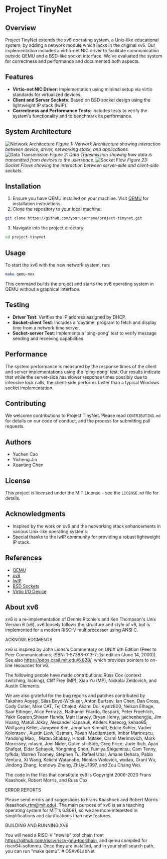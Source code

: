 # Project TinyNet

## Overview
Project TinyNet extends the xv6 operating system, a Unix-like educational system, by adding a network module which lacks in the original xv6. Our implementation includes a virtio-net NIC driver to facilitate communication outside QEMU and a BSD-like socket interface. We've evaluated the system for correctness and performance and documented both aspects.

## Features
- **Virtio-net NIC Driver**: Implementation using minimal setup via virtio standards for virtualized devices.
- **Client and Server Sockets**: Based on BSD socket design using the lightweight IP stack (lwIP).
- **Correctness and Performance Tests**: Includes tests to verify the system's functionality and to benchmark its performance.

## System Architecture
![Network Architecture](pics/image_intro.png)
*Figure 1: Network Architecture showing interaction between device, driver, networking stack, and applications.*
![Data Transmission](pics/image_socket1.png)
*Figure 2: Data Transmission showing how data is transmitted from devices to the userspace.*
![Socket Flow](pics/image_socket.png)
*Figure 23: Socket Flows showing the interaction between server-side and client-side sockets.*


## Installation
1. Ensure you have QEMU installed on your machine. Visit [QEMU](https://www.qemu.org/) for installation instructions.
2. Clone the repository to your local machine:
```bash
git clone https://github.com/yourusername/project-tinynet.git
```
3. Navigate into the project directory:
```bash
cd project-tinynet
```
## Usage
To start the xv6 with the new network system, run:
```bash
make qemu-nox
```
This command builds the project and starts the xv6 operating system in QEMU without a graphical interface.

## Testing
- **Driver Test**: Verifies the IP address assigned by DHCP.
- **Socket-client Test**: Includes a 'daytime' program to fetch and display time from a network time server.
- **Socket-server Test**: Implements a 'ping-pong' test to verify message sending and receiving capabilities.

## Performance
The system performance is measured by the response times of the client and server implementations using the 'ping-pong' test. Our results indicate that while the server-side has slower response times possibly due to intensive lock calls, the client-side performs faster than a typical Windows socket implementation.

## Contributing
We welcome contributions to Project TinyNet. Please read `CONTRIBUTING.md` for details on our code of conduct, and the process for submitting pull requests.

## Authors
- Yuchen Cao
- Yicheng Jin
- Xuanting Chen

## License
This project is licensed under the MIT License - see the `LICENSE.md` file for details.

## Acknowledgments
- Inspired by the work on xv6 and the networking stack enhancements in various Unix-like operating systems.
- Special thanks to the lwIP community for providing a robust lightweight IP stack.

## References
- [QEMU](https://www.qemu.org/)
- [xv6](https://pdos.csail.mit.edu/6.828/2012/xv6.html)
- [lwIP](https://www.nongnu.org/lwip/2_1_x/index.html)
- [BSD Sockets](https://www.freebsd.org/docs/)
- [Virtio I/O Device](https://courses.cs.washington.edu/courses/cse451/21au/readings/virtio.pdf)

## About xv6
xv6 is a re-implementation of Dennis Ritchie's and Ken Thompson's Unix
Version 6 (v6).  xv6 loosely follows the structure and style of v6,
but is implemented for a modern RISC-V multiprocessor using ANSI C.

ACKNOWLEDGMENTS

xv6 is inspired by John Lions's Commentary on UNIX 6th Edition (Peer
to Peer Communications; ISBN: 1-57398-013-7; 1st edition (June 14,
2000)). See also https://pdos.csail.mit.edu/6.828/, which
provides pointers to on-line resources for v6.

The following people have made contributions: Russ Cox (context switching,
locking), Cliff Frey (MP), Xiao Yu (MP), Nickolai Zeldovich, and Austin
Clements.

We are also grateful for the bug reports and patches contributed by
Takahiro Aoyagi, Silas Boyd-Wickizer, Anton Burtsev, Ian Chen, Dan
Cross, Cody Cutler, Mike CAT, Tej Chajed, Asami Doi, eyalz800, Nelson
Elhage, Saar Ettinger, Alice Ferrazzi, Nathaniel Filardo, flespark,
Peter Froehlich, Yakir Goaron,Shivam Handa, Matt Harvey, Bryan Henry,
jaichenhengjie, Jim Huang, Matúš Jókay, Alexander Kapshuk, Anders
Kaseorg, kehao95, Wolfgang Keller, Jungwoo Kim, Jonathan Kimmitt,
Eddie Kohler, Vadim Kolontsov , Austin Liew, l0stman, Pavan
Maddamsetti, Imbar Marinescu, Yandong Mao, , Matan Shabtay, Hitoshi
Mitake, Carmi Merimovich, Mark Morrissey, mtasm, Joel Nider,
OptimisticSide, Greg Price, Jude Rich, Ayan Shafqat, Eldar Sehayek,
Yongming Shen, Fumiya Shigemitsu, Cam Tenny, tyfkda, Warren Toomey,
Stephen Tu, Rafael Ubal, Amane Uehara, Pablo Ventura, Xi Wang, Keiichi
Watanabe, Nicolas Wolovick, wxdao, Grant Wu, Jindong Zhang, Icenowy
Zheng, ZhUyU1997, and Zou Chang Wei.

The code in the files that constitute xv6 is
Copyright 2006-2020 Frans Kaashoek, Robert Morris, and Russ Cox.

ERROR REPORTS

Please send errors and suggestions to Frans Kaashoek and Robert Morris
(kaashoek,rtm@mit.edu). The main purpose of xv6 is as a teaching
operating system for MIT's 6.S081, so we are more interested in
simplifications and clarifications than new features.

BUILDING AND RUNNING XV6

You will need a RISC-V "newlib" tool chain from
https://github.com/riscv/riscv-gnu-toolchain, and qemu compiled for
riscv64-softmmu. Once they are installed, and in your shell
search path, you can run "make qemu".
#   O S X v 6 L a b N e t 
 
 